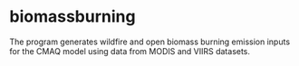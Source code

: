 # biomassburning
The program generates wildfire and open biomass burning emission inputs for the CMAQ model using data from MODIS and VIIRS datasets. 

